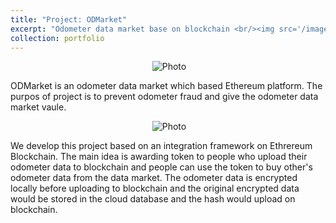 ```yaml
---
title: "Project: ODMarket"
excerpt: "Odometer data market base on blockchain <br/><img src='/images/Odometer-2.jpg'>"
collection: portfolio
---
```

<p align="center">
  <img src="https://kunpengren.github.io/images/Odometer-2.jpg?raw=true" alt="Photo" />
</p>
ODMarket is an odometer data market which based Ethereum platform. The purpos of project
is to prevent odometer fraud and give the odometer data market vaule.
<p align="center">
  <img src="https://kunpengren.github.io/images/Odometer-1.jpg?raw=true" alt="Photo" />
</p>
We develop this project based on an integration framework on Ethrereum Blockchain. The main idea is awarding token to people who upload their odometer data to blockchain and people can use the token to buy other's odometer data from the data market. The odometer data is encrypted locally before uploading to blockchain and the original encrypted data would be stored in the cloud database and the hash would upload on blockchain.